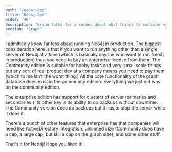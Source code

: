 ```yaml
---
path: "/neo4j-ops"
title: "Neo4j Ops"
order: "4G"
description: "Brian talks for a second about what things to consider with Neo4j running in production."
section: "Graph"
---
```


I admittedly know far less about running Neo4j in production. The biggest consideration here is that if you want to run anything other than a single server of Neo4j at a time (which is basically anyone who want to run Neo4j in production) then you need to buy an enterprise license from them. The Community edition is suitable for hobby tasks and very-small scale things but any sort of real product dev at a company means you need to pay them (which to me isn't the worst thing.) All the core functionality of the graph database does exist in the community edition. Everything we just did was on the community edition.

The enterprise edition has support for clusters of server (primaries and secondaries.) Its other key is its ability to do backups without downtime. The Community version does do backups but it has to stop the server while it does it.

There's a bunch of other features that enterprise has that companies will need like ActiveDirectory integration, unlimited size (Community does have a cap, a large cap, but still a cap on the graph size), and some other stuff.

That's it for Neo4j! Hope you liked it!
